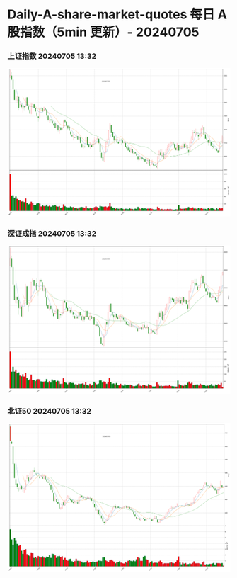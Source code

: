 
# Daily-A-share-market-quotes 每日 A 股指数（5min 更新）- 20240705

### 上证指数 20240705 13:32
![](./fig/2024/7/20240705-sh000001.png)

### 深证成指 20240705 13:32
![](./fig/2024/7/20240705-sz399001.png)

### 北证50 20240705 13:32
![](./fig/2024/7/20240705-bj899050.png)
